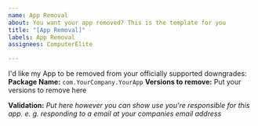 ```yaml
---
name: App Removal
about: You want your app removed? This is the template for you
title: "[App Removal]"
labels: App Removal
assignees: ComputerElite

---
```


I'd like my App to be removed from your officially supported downgrades:
**Package Name:** `com.YourCompany.YourApp`
**Versions to remove:** Put your versions to remove here

**Validation:**
_Put here however you can show use you're responsible for this app. e. g. responding to a email at your companies email address_

